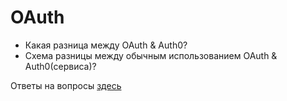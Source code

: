 # OAuth

* Какая разница между OAuth & Auth0?
* Схема разницы между обычным использованием OAuth & Auth0(сервиса)?

Ответы на вопросы [здесь](https://nikeweke.github.io/EXPA/authes/intro.html)


